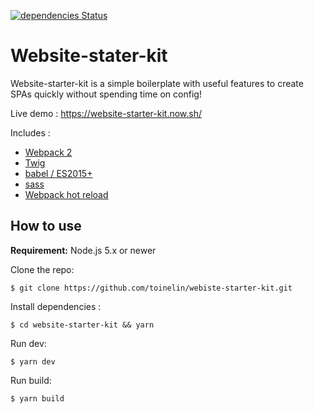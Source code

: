[![dependencies Status](https://david-dm.org/toinelin/website-starter-kit/status.svg)](https://david-dm.org/toinelin/website-starter-kit/status.svg)
# Website-stater-kit

Website-starter-kit is a simple boilerplate with useful features to create SPAs quickly without spending time on config!

Live demo : https://website-starter-kit.now.sh/

Includes :
- [Webpack 2](https://webpack.github.io/docs/)
- [Twig](https://twig.sensiolabs.org/)
- [babel / ES2015+](https://babeljs.io/learn-es2015/)
- [sass](http://sass-lang.com/)
- [Webpack hot reload](https://github.com/glenjamin/webpack-hot-middleware)

## How to use

**Requirement:** Node.js 5.x or newer
 
Clone the repo:
```shell
$ git clone https://github.com/toinelin/webiste-starter-kit.git
```
Install dependencies :
```shell
$ cd website-starter-kit && yarn
```
Run dev:
```shell
$ yarn dev
```
Run build:
```shell
$ yarn build
```